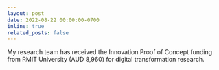 ```yaml
---
layout: post
date: 2022-08-22 00:00:00-0700
inline: true
related_posts: false
---
```


My research team has received the Innovation Proof of Concept funding from RMIT University (AUD 8,960) for digital transformation research.